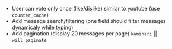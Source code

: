 - User can vote only once (like/dislike) similar to youtube (use `counter_cache`)
- Add message search/filtering (one field should filter messages dynamicaly while typing)
- Add pagination (display 20 messages per page) `kaminari` || `will_paginate`

